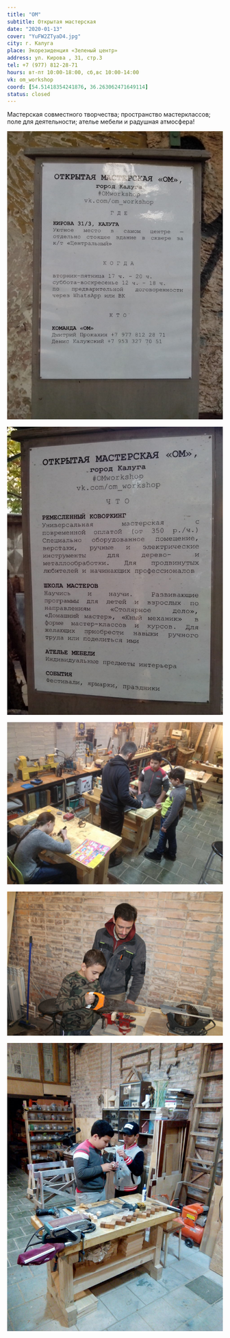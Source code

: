 ```yaml
---
title: "ОМ"
subtitle: Открытая мастерская
date: "2020-01-13"
cover: "YuFW2ZTyaD4.jpg"
city: г. Калуга
place: Экорезиденция «Зеленый центр»
address: ул. Кирова , 31, стр.3
tel: +7 (977) 812-28-71
hours: вт-пт 10:00-18:00, сб,вс 10:00-14:00
vk: om_workshop
coord: [54.51418354241876, 36.263062471649114]
status: closed
---
```


Мастерская совместного творчества; пространство мастерклассов; поле для деятельности; ателье мебели и радушная атмосфера!

![](./images/3q5d_3vmN4Q.jpg)

![](./images/Q6vmNOcQVtk.jpg)

![](./images/5YYffKDMpHA.jpg)

![](./images/AE02XTjqGSE-scaled.jpg)

![](./images/gH2Uo8V2cFI.jpg)
